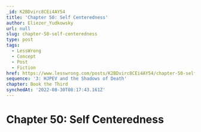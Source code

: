 ```yaml
---
_id: K2BDvirc8CEi4AY54
title: 'Chapter 50: Self Centeredness'
author: Eliezer_Yudkowsky
url: null
slug: chapter-50-self-centeredness
type: post
tags:
  - LessWrong
  - Concept
  - Post
  - Fiction
href: https://www.lesswrong.com/posts/K2BDvirc8CEi4AY54/chapter-50-self-centeredness
sequence: '3: HJPEV and the Shadows of Death'
chapter: Book the Third
synchedAt: '2022-08-30T08:17:43.161Z'
---
```

# Chapter 50: Self Centeredness

